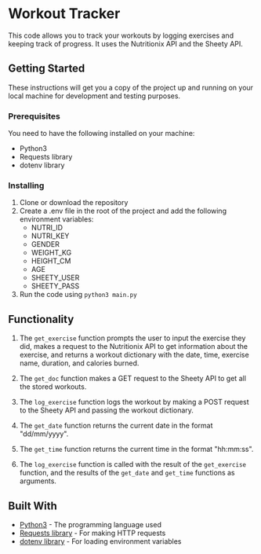 # Workout Tracker

This code allows you to track your workouts by logging exercises and keeping track of progress. It uses the Nutritionix API and the Sheety API. 

## Getting Started

These instructions will get you a copy of the project up and running on your local machine for development and testing purposes.

### Prerequisites

You need to have the following installed on your machine:

- Python3
- Requests library
- dotenv library

### Installing

1. Clone or download the repository
2. Create a .env file in the root of the project and add the following environment variables:
    - NUTRI_ID
    - NUTRI_KEY
    - GENDER
    - WEIGHT_KG
    - HEIGHT_CM
    - AGE
    - SHEETY_USER
    - SHEETY_PASS
3. Run the code using `python3 main.py`

## Functionality

1. The `get_exercise` function prompts the user to input the exercise they did, makes a request to the Nutritionix API to get information about the exercise, and returns a workout dictionary with the date, time, exercise name, duration, and calories burned.

2. The `get_doc` function makes a GET request to the Sheety API to get all the stored workouts.

3. The `log_exercise` function logs the workout by making a POST request to the Sheety API and passing the workout dictionary.

4. The `get_date` function returns the current date in the format "dd/mm/yyyy".

5. The `get_time` function returns the current time in the format "hh:mm:ss".

6. The `log_exercise` function is called with the result of the `get_exercise` function, and the results of the `get_date` and `get_time` functions as arguments.

## Built With

- [Python3](https://www.python.org/) - The programming language used
- [Requests library](https://requests.readthedocs.io/en/master/) - For making HTTP requests
- [dotenv library](https://pypi.org/project/python-dotenv/) - For loading environment variables
